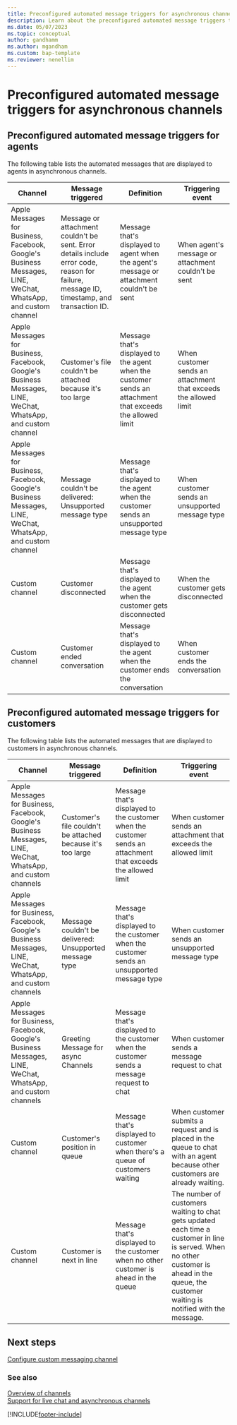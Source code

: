 ```yaml
---
title: Preconfigured automated message triggers for asynchronous channels
description: Learn about the preconfigured automated message triggers that are displayed to agents and customers in asynchronous channels in Omnichannel for Customer Service.
ms.date: 05/07/2023
ms.topic: conceptual
author: gandhamm
ms.author: mgandham
ms.custom: bap-template
ms.reviewer: nenellim
---
```

# Preconfigured automated message triggers for asynchronous channels

## Preconfigured automated message triggers for agents

The following table lists the automated messages that are displayed to agents in asynchronous channels.

|**Channel** | **Message triggered** | **Definition** | **Triggering event** |  
|-----------------|----------------|------------|-----------------|
|Apple Messages for Business, Facebook, Google's Business Messages, LINE, WeChat, WhatsApp, and custom channel | Message or attachment couldn't be sent. Error details include error code, reason for failure, message ID, timestamp, and transaction ID.| Message that's displayed to agent when the agent's message or attachment couldn't be sent | When agent's message or attachment couldn't be sent |
|Apple Messages for Business, Facebook, Google's Business Messages, LINE, WeChat, WhatsApp, and custom channel | Customer's file couldn't be attached because it's too large| Message that's displayed to the agent when the customer sends an attachment that exceeds the allowed limit   | When customer sends an attachment that exceeds the allowed limit  |
|Apple Messages for Business, Facebook, Google's Business Messages, LINE, WeChat, WhatsApp, and custom channel  | Message couldn't be delivered: Unsupported message type| Message that's displayed to the agent when  the customer sends an unsupported message type| When customer sends an unsupported message type |
|Custom channel | Customer disconnected| Message that's displayed to the agent when the customer gets disconnected|  When the customer gets disconnected |
|Custom channel|  Customer ended conversation| Message that's displayed to the agent when the customer ends the conversation| When customer ends the conversation|

## Preconfigured automated message triggers for customers

The following table lists the automated messages that are displayed to customers in asynchronous channels.

|**Channel** | **Message triggered** | **Definition** | **Triggering event** |  
|-----------------|----------------|------------|-----------------|
|Apple Messages for Business, Facebook, Google's Business Messages, LINE, WeChat, WhatsApp, and custom channels| Customer's file couldn't be attached because it's too large |Message that's displayed to the customer when the customer sends an attachment that exceeds the allowed limit   | When customer sends an attachment that exceeds the allowed limit  |
|Apple Messages for Business, Facebook, Google's Business Messages, LINE, WeChat, WhatsApp, and custom channels |Message couldn't be delivered: Unsupported message type | Message that's displayed to the customer when the customer sends an unsupported message type |  When customer sends an unsupported message type |
|Apple Messages for Business, Facebook, Google's Business Messages, LINE, WeChat, WhatsApp, and custom channels |Greeting Message for async Channels | Message that's displayed to the customer when the customer sends a message request to chat  | When customer sends a message request to chat |
|Custom channel| Customer's position in queue | Message that's displayed to customer when there's a queue of customers waiting| When customer submits a request and is placed in the queue to chat with an agent because other customers are already waiting. |
|Custom channel| Customer is next in line|  Message that's displayed to the customer when no other customer is ahead in the queue |  The number of customers waiting to chat gets updated each time a customer in line is served. When no other customer is ahead in the queue, the customer waiting is notified with the message. |

## Next steps

[Configure custom messaging channel](configure-custom-channel.md)  

### See also

[Overview of channels](../use/channels.md)  
[Support for live chat and asynchronous channels](card-support-in-../use/channels.md)  

[!INCLUDE[footer-include](../../includes/footer-banner.md)]
